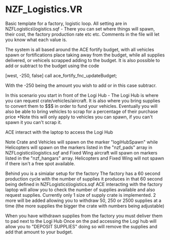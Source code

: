 # NZF_Logistics.VR

Basic template for a factory, logistic loop. 
All setting are in NZFLogistics\logistics.sqf - There you can set where things will spawn, their cost, the factory production rate etc etc.
Comments in the file will let you know what each value is.

The system is all based around the ACE fortify budget, with all vehicles spawn or fortifications place taking away from the budget, while all supplies delivered, or vehicels scrapped adding to the budget. It is also possible to add or subtract to the budget using the code 

[west, -250, false] call ace_fortify_fnc_updateBudget;

With the -250 being the amount you wish to add or in this case subtracr. 

In this scenario you start in front of the Logi Hub - The Logi Hub is where you can request crate/vehicles/aircraft. 
It is also where you bring supplies to convert them to $$$ in order to fund your vehicles.
Eventually you will also be able to bring vehicles to scrap for a percentage of their purchase price *Note this will only apply to vehicles you can spawn, if you can't spawn it you can't scrap it.

ACE interact with the laptop to access the Logi Hub

Note Crate and Vehicles will spawn on the marker "logiHubSpawn" while Helicopters will spawn on the markers listed in the "nzf_pads" array in NZFLogistics\logistics.sqf 
and Fixed Wing aircraft will spawn on markers listed in the "nzf_hangars" array. Helicopters and Fixed Wing will not spawn if there isn't a free spot available. 

Behind you is a simialar setup for the factory 
The factory has a 60 second production cycle with the number of supplies it produces in that 60 second being defined in NZFLogistics\logistics.sqf
ACE interacting with the factory laptop will allow you to check the number of supplies available and also request supplies.
Currently only 1 size of supply crate is implemented. 2 more will be added allowing you to withdraw 50, 250 or 2500 supplies at a time (the more supplies the bigger the crate with numbers being adjustable)

When you have withdrawn supplies from the factory you must deliver them to pad next to the Logi Hub
Once on the pad accessing the Logi hub will allow you to "DEPOSIT SUPPLIES" doing so will remove the supplies and add that amount to your budget. 
